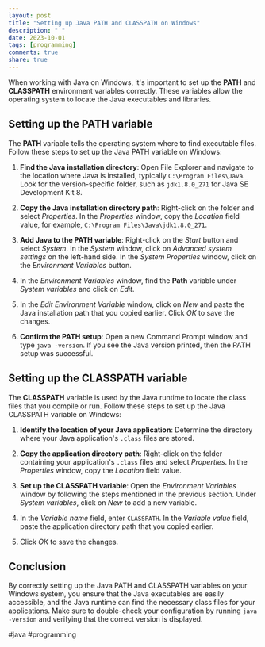 ```yaml
---
layout: post
title: "Setting up Java PATH and CLASSPATH on Windows"
description: " "
date: 2023-10-01
tags: [programming]
comments: true
share: true
---
```


When working with Java on Windows, it's important to set up the **PATH** and **CLASSPATH** environment variables correctly. These variables allow the operating system to locate the Java executables and libraries.

## Setting up the PATH variable

The **PATH** variable tells the operating system where to find executable files. Follow these steps to set up the Java PATH variable on Windows:

1. **Find the Java installation directory**: Open File Explorer and navigate to the location where Java is installed, typically `C:\Program Files\Java`. Look for the version-specific folder, such as `jdk1.8.0_271` for Java SE Development Kit 8.

2. **Copy the Java installation directory path**: Right-click on the folder and select *Properties*. In the *Properties* window, copy the *Location* field value, for example, `C:\Program Files\Java\jdk1.8.0_271`.

3. **Add Java to the PATH variable**: Right-click on the *Start* button and select *System*. In the *System* window, click on *Advanced system settings* on the left-hand side. In the *System Properties* window, click on the *Environment Variables* button. 

4. In the *Environment Variables* window, find the **Path** variable under *System variables* and click on *Edit*. 

5. In the *Edit Environment Variable* window, click on *New* and paste the Java installation path that you copied earlier. Click *OK* to save the changes.

6. **Confirm the PATH setup**: Open a new Command Prompt window and type `java -version`. If you see the Java version printed, then the PATH setup was successful.

## Setting up the CLASSPATH variable

The **CLASSPATH** variable is used by the Java runtime to locate the class files that you compile or run. Follow these steps to set up the Java CLASSPATH variable on Windows:

1. **Identify the location of your Java application**: Determine the directory where your Java application's `.class` files are stored.

2. **Copy the application directory path**: Right-click on the folder containing your application's `.class` files and select *Properties*. In the *Properties* window, copy the *Location* field value.

3. **Set up the CLASSPATH variable**: Open the *Environment Variables* window by following the steps mentioned in the previous section. Under *System variables*, click on *New* to add a new variable. 

4. In the *Variable name* field, enter `CLASSPATH`. In the *Variable value* field, paste the application directory path that you copied earlier.

5. Click *OK* to save the changes.

## Conclusion

By correctly setting up the Java PATH and CLASSPATH variables on your Windows system, you ensure that the Java executables are easily accessible, and the Java runtime can find the necessary class files for your applications. Make sure to double-check your configuration by running `java -version` and verifying that the correct version is displayed.

#java #programming